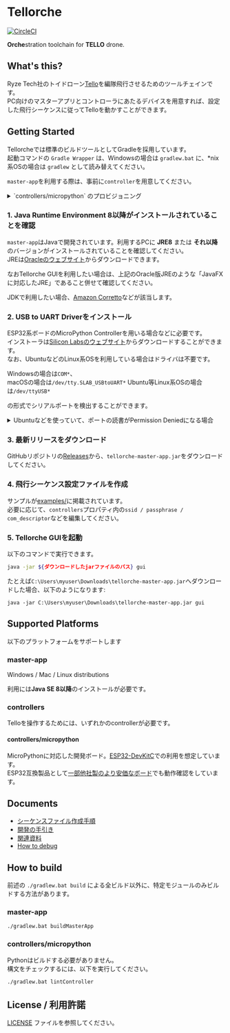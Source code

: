 # Tellorche

[![CircleCI](https://circleci.com/gh/S64/tellorche.svg?style=svg&circle-token=4ad500a05a550e4c8f15a1b015f109fc6a027f88)](https://circleci.com/gh/S64/tellorche)

**Orche**stration toolchain for **TELLO** drone.

## What's this?

Ryze Tech社のトイドローン[Tello](https://amzn.to/2yz09m5)を編隊飛行させるためのツールチェインです。  
PC向けのマスターアプリとコントローラにあたるデバイスを用意すれば、設定した飛行シーケンスに従ってTelloを動かすことができます。

## Getting Started

Tellorcheでは標準のビルドツールとしてGradleを採用しています。  
起動コマンドの `Gradle Wrapper` は、Windowsの場合は `gradlew.bat` に、\*nix系OSの場合は `gradlew` として読み替えてください。

`master-app`を利用する際は、事前に`controller`を用意してください。

<details>
<summary> `controllers/micropython` のプロビジョニング</summary>

### 1. プロジェクトをclone

[GitHub Desktop](https://desktop.github.com/) アプリなどを使うと、簡単にGitリポジトリをcloneすることができます。  
このリポジトリをcloneし、clone先ディレクトリをTerminalで開いてください。

<details>

<summary>または、コマンドライン上でcloneしてください</summary>

```sh
cd ~/Documents # プロジェクトを設置したいディレクトリ
git clone git@github.com:S64/tellorche.git
cd tellorche
```

</details>

### 2. 依存するツールを確認

※ 特定のモジュールのみ利用したい場合、全ての依存関係を解決する必要はありません

```sh
./gradlew.bat checkMicroPythonWriterRequirements
./gradlew.bat checkControllerWriterRequirements
```

### 3. 使用方法チェック

```sh
./gradlew.bat printCommandLineWriteMicroPythonForEsp32
./gradlew.bat printCommandLineWriteController
```

</details>

### 1. Java Runtime Environment 8以降がインストールされていることを確認

`master-app`はJavaで開発されています。利用するPCに **JRE8** または **それ以降** のバージョンがインストールされていることを確認してください。  
JREは[Oracleのウェブサイト](https://java.com/download/)からダウンロードできます。

なおTellorche GUIを利用したい場合は、上記のOracle版JREのような「JavaFXに対応したJRE」であること併せて確認してください。

JDKで利用したい場合、[Amazon Corretto](https://aws.amazon.com/jp/corretto/)などが該当します。

### 2. USB to UART Driverをインストール

ESP32系ボードのMicroPython Controllerを用いる場合などに必要です。  
インストーラは[Silicon Labsのウェブサイト](https://jp.silabs.com/products/development-tools/software/usb-to-uart-bridge-vcp-drivers)からダウンロードすることができます。  
なお、UbuntuなどのLinux系OSを利用している場合はドライバは不要です。

Windowsの場合は`COM*`、  
macOSの場合は`/dev/tty.SLAB_USBtoUART*`
Ubuntu等Linux系OSの場合は`/dev/ttyUSB*`

の形式でシリアルポートを検出することができます。

<details>
<summary>Ubuntuなどを使っていて、ポートの読書がPermission Deniedになる場合</summary>

以下のコマンドを実行し、再起動をしてみてください。

```sh
sudo usermod -a -G dialout $USER
```

</details>

### 3. 最新リリースをダウンロード

GitHubリポジトリの[Releases](https://github.com/S64/tellorche/releases)から、`tellorche-master-app.jar`をダウンロードしてください。

### 4. 飛行シーケンス設定ファイルを作成

サンプルが[examples/](examples/)に掲載されています。  
必要に応じて、`controllers`プロパティ内の`ssid / passphrase / com_descriptor`などを編集してください。

### 5. Tellorche GUIを起動

以下のコマンドで実行できます。

```sh
java -jar ${ダウンロードしたjarファイルのパス} gui
```

たとえば`C:\Users\myuser\Downloads\tellorche-master-app.jar`へダウンロードした場合、以下のようになります:

```dos
java -jar C:\Users\myuser\Downloads\tellorche-master-app.jar gui
```

## Supported Platforms

以下のプラットフォームをサポートします

### master-app

Windows / Mac / Linux distributions

利用には**Java SE 8以降**のインストールが必要です。

### controllers

Telloを操作するためには、いずれかのcontrollerが必要です。

#### controllers/micropython

MicroPythonに対応した開発ボード。[ESP32-DevKitC](https://amzn.to/2OZk3B0)での利用を想定しています。  
ESP32互換製品として[一部他社製のより安価なボード](https://amzn.to/2R8HYv0)でも動作確認をしています。

## Documents

- [シーケンスファイル作成手順](docs/sequence-file.md)
- [開発の手引き](docs/development-tutorial.md)
- [関連資料](docs/useful-docs.md)
- [How to debug](docs/how-to-debug.md)

## How to build

前述の `./gradlew.bat build` による全ビルド以外に、特定モジュールのみビルドする方法があります。

### master-app

```sh
./gradlew.bat buildMasterApp
```

### controllers/micropython

Pythonはビルドする必要がありません。  
構文をチェックするには、以下を実行してください。

```sh
./gradlew.bat lintController
```

## License / 利用許諾

[LICENSE](./LICENSE) ファイルを参照してください。

